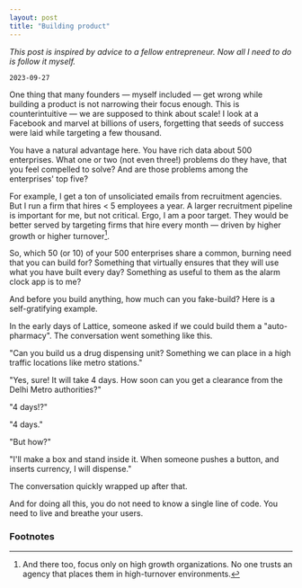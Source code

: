 ```yaml
---
layout: post
title: "Building product"
---
```

_This post is inspired by advice to a fellow entrepreneur. Now all I need to do is follow it myself._

`2023-09-27`

One thing that many founders — myself included — get wrong while building a product is not narrowing their focus enough. This is counterintuitive — we are supposed to think about scale! I look at a Facebook and marvel at billions of users, forgetting that seeds of success were laid while targeting a few thousand. 

You have a natural advantage here. You have rich data about 500 enterprises. What one or two (not even three!) problems do they have, that you feel compelled to solve? And are those problems among the enterprises' top five?

For example, I get a ton of unsoliciated emails from recruitment agencies. But I run a firm that hires < 5 employees a year. A larger recruitment pipeline is important for me, but not critical. Ergo, I am a poor target. They would be better served by targeting firms that hire every month — driven by higher growth or higher turnover[^1].

So, which 50 (or 10) of your 500 enterprises share a common, burning need that you can build for? Something that virtually ensures that they will use what you have built every day? Something as useful to them as the alarm clock app is to me?

And before you build anything, how much can you fake-build? Here is a self-gratifying example. 

In the early days of Lattice, someone asked if we could build them a "auto-pharmacy". The conversation went something like this.

"Can you build us a drug dispensing unit? Something we can place in a high traffic locations like metro stations."

"Yes, sure! It will take 4 days. How soon can you get a clearance from the Delhi Metro authorities?"

"4 days!?"

"4 days."

"But how?"

"I'll make a box and stand inside it. When someone pushes a button, and inserts currency, I will dispense."

The conversation quickly wrapped up after that.

And for doing all this, you do not need to know a single line of code. You need to live and breathe your users.

### Footnotes
[^1]: And there too, focus only on high growth organizations. No one trusts an agency that places them in high-turnover environments.
